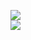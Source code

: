 [![](https://img.shields.io/badge/Made%20With-Github%20Spray-lightgrey.svg?style=for-the-badge&logo=github)](https://github.com/Annihil/github-spray#479)  
[![](https://i.imgur.com/2DrTn0Z.gif)](https://github.com/Annihil/github-spray)